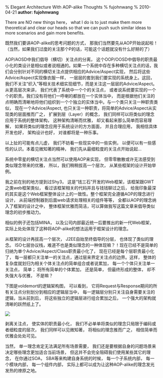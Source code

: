 % Elegant Architecture With AOP-alike Thoughts
% fujohnwang
% 2010-04-21
__author: fujohnwang__


There are NO new things here， what I do is to just make them more theoretical and clear our heads so that we can push such similar ideas to more scenarios and gain more benefits.
     
既然我们要讲AOP-alike的思考问题的方式， 那我们当然要先从AOP开始说起啦！（当然，如果我们过度的关注那个P的话，可能这个话题就没有什么好掰的了）

AOP/AOSD中我们倡导（横切）关注点的分离， 这个OOP/OOSD中倡导的职责最小化的类设计是相似或者说相通的。如果一个系统中存在多种横切关注点的话，我们会分别针对不同的横切关注点提供相应的Advice/Aspect实现， 然后将这些Advice/Aspect实现像衣服一样， 一层层的套到我们要实现的系统身上。这回，我们不关注“织入”等相关技术细实现细节，而是关注这一层层的Advice/Aspect。从更高层次来讲， 我们代表了系统中一个个的关注点， 或者说系统要实现的一个个的职责。我们没有将他们一呼喇的都放在一个实体当中， 而是根据他们关注的点明确而清晰地将他们组织到一个个独立的实体当中。与一个类只关注一种职责类似， 现在一个Advice/Aspect, 也只关注一种职责，将简单的Advice/Aspect从实现类的层面推而广之， 扩展到层（Layer）的概念， 我们同样可以将类似的理念应用于系统的整体架构， 这种架构清晰而优雅， 却又看起来那么简单而容易理解， 如果将类似的理念应用于系统设计的方方面面， 并且合理应用， 我相信具体开发也好， 架构设计也好， 对谁都将是一种乐事。

以上扯的可能有点儿虚， 我们不妨看一些现实中的一些实例， 以便可以有一些感性的认识。本着见微知著的精神， 我们先从最细粒度的关注点开始说起...

系统中零星的横切关注点当然可以使用AOP来实现， 但零零散散或许无法感受到类似理念带来的优雅， 所以，我们稍稍拔高一个层次， 从某些框架的设计开始举例。

我之前在别的地方提到过Shy3， 这是“钱三石”开发的Web框架，该框架跟GWT之类web框架类似， 看过该框架相关的代码并且与钱钱聊过之后， 给我印象最深的其实是这个Web框架整体设计上的一致性。整个框架完全遵循AOP的理念进行设计， 从前端控制器到后面web请求处理相关的组件等等， 全都以AOP的理念纳入了框架的设计之中， 整体框架优雅而简洁，可以算做我写这篇文章来倡导类似理念的初步推动力。

相似的例子还包括MINA， 以及公司内部最近统一后要推出的新一代Web框架， 实际上处处体现了这种将AOP-alike的想法运用于框架设计的理念。

从框架的设计再拔高一个层次， J2EE自始至终倡导的分层， 也体现了类似的理念。 ISO七层协议栈，难道不也是类似理念的一种体现嘛？！现在已经不是简单的归纳为单个Advice/Aspect/Class职责最小化了， 现在已经是每个层职责最小化了， 每一层都只关注单一的关注点，通过层来界定关注点的边界。这样， 整体的复杂度就划归为相关个体关注点的简单组合或者说累加， 每一个个体只关注单一关注点， 简单； 将所有简单的个体累加， 还是简单， 但最终形成的整体， 却不失强大与优雅， 不是嘛？

下图是voldemort的逻辑架构图， 可以看到， 它将Request与Response期间的所有关注点分别划分到相应的逻辑层当中， 每一逻辑层分别只关注自身需要关注的逻辑，当从前到后， 将这些独立的逻辑层进行组合累加之后， 一个强大的架构就清晰的跃然纸上了。

<img src="http://www.project-voldemort.com/voldemort/images/logical_arch.png"/>

剥离关注点， 使实体的职责最小化， 我们不必单单将类似的理念只局限于编码或者细粒度的层次， 我们同样可以见微知著， 将相似的理念推而广之， 相信简单而优雅会处处可见。
  

当然， 单一理念肯定无法满足所有场景需要， 我们还是要根据自身的问题场景来决定哪些理念更加适合当前场景， 但这并不会完全阻碍我们使用某些其它的理念， 在你通过SOA， SBA等来构建自身系统的时候， 每一个子系统内部， 每一个模块内部， 每一个组件内部， 实际上都可以成为让这种AOP-alike的理念发光发热的燎原之地。
